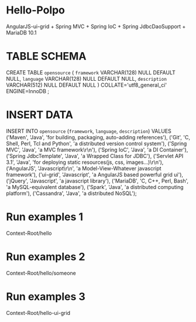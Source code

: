 # Hello-Polpo
AngularJS-ui-grid + Spring MVC + Spring IoC + Spring JdbcDaoSupport + MariaDB 10.1
# TABLE SCHEMA
CREATE TABLE `opensource` (
	`framework` VARCHAR(128) NULL DEFAULT NULL,
	`language` VARCHAR(128) NULL DEFAULT NULL,
	`description` VARCHAR(512) NULL DEFAULT NULL
)
COLLATE='utf8_general_ci'
ENGINE=InnoDB
;
# INSERT DATA
INSERT INTO `opensource` (`framework`, `language`, `description`) VALUES
	('Maven', 'Java', 'for building, packaging, auto-adding references'),
	('Git', 'C, Shell, Perl, Tcl and Python', 'a distributed version control system'),
	('Spring MVC', 'Java', 'a MVC framework\r\n'),
	('Spring IoC', 'Java', 'a DI Container'),
	('Spring JdbcTemplate', 'Java', 'a Wrapped Class for JDBC'),
	('Servlet API 3.1', 'Java', 'for deploying static resources(js, css, images...)\r\n'),
	('AngularJS', 'Javascript\r\n', 'a Model-View-Whatever javascript framework'),
	('ui-grid', 'Javascript', 'a AngularJS based powerful grid ui'),
	('jQuery', 'Javascript', 'a javascript library'),
	('MariaDB', 'C, C++, Perl, Bash', 'a MySQL-equivalent database'),
	('Spark', 'Java', 'a distributed computing platform'),
	('Cassandra', 'Java', 'a distributed NoSQL');
# Run examples 1
Context-Root/hello
# Run examples 2
Context-Root/hello/someone
# Run examples 3
Context-Root/hello-ui-grid
